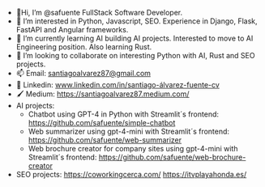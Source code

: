 - 👋Hi, I’m @safuente FullStack Software Developer.
- 👀 I’m interested in Python, Javascript, SEO. Experience in Django, Flask, FastAPI and Angular frameworks.
- 🌱 I’m currently learning AI building AI projects. Interested to move to AI Engineering position. Also learning Rust.
- 💞️ I’m looking to collaborate on interesting Python with AI, Rust and SEO projects.
- 📫 Email: santiagoalvarez87@gmail.com 
- 📄 Linkedin: www.linkedin.com/in/santiago-álvarez-fuente-cv 
- 🖌 Medium: https://santiagoalvarez87.medium.com/
- AI projects:
  * Chatbot using GPT-4 in Python with Streamlit´s frontend: https://github.com/safuente/simple-chatbot
  * Web summarizer using gpt-4-mini with Streamlit´s frontend: https://github.com/safuente/web-summarizer
  * Web brochure creator for company sites using gpt-4-mini with Streamlit´s frontend: https://github.com/safuente/web-brochure-creator
- SEO projects:
https://coworkingcerca.com/
https://itvplayahonda.es/


